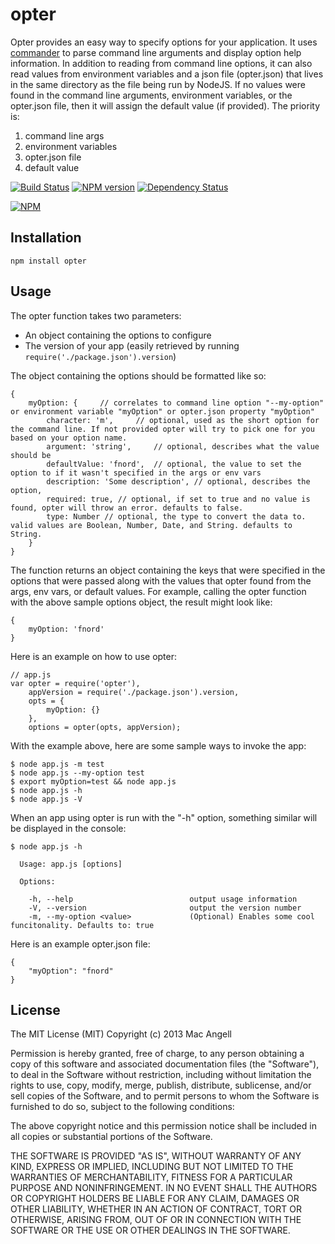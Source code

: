 # opter

Opter provides an easy way to specify options for your application. It uses [commander](https://github.com/visionmedia/commander.js) to parse command line arguments and display option help information. In addition to reading from command line options, it can also read values from environment variables and a json file (opter.json) that lives in the same directory as the file being run by NodeJS. If no values were found in the command line arguments, environment variables, or the opter.json file, then it will assign the default value (if provided). The priority is:

1. command line args
2. environment variables
3. opter.json file
4. default value

[![Build Status](https://secure.travis-ci.org/mac-/opter.png)](http://travis-ci.org/mac-/opter)
[![NPM version](https://badge.fury.io/js/opter.png)](http://badge.fury.io/js/opter)
[![Dependency Status](https://david-dm.org/mac-/opter.png)](https://david-dm.org/mac-/opter)

[![NPM](https://nodei.co/npm/opter.png?downloads=true&stars=true)](https://nodei.co/npm/opter/)

## Installation

	npm install opter

## Usage

The opter function takes two parameters:

* An object containing the options to configure
* The version of your app (easily retrieved by running ```require('./package.json').version```)

The object containing the options should be formatted like so:

	{
		myOption: {		// correlates to command line option "--my-option" or environment variable "myOption" or opter.json property "myOption"
			character: 'm',		// optional, used as the short option for the command line. If not provided opter will try to pick one for you based on your option name.
			argument: 'string',		// optional, describes what the value should be
			defaultValue: 'fnord',	// optional, the value to set the option to if it wasn't specified in the args or env vars
			description: 'Some description', // optional, describes the option,
			required: true, // optional, if set to true and no value is found, opter will throw an error. defaults to false.
			type: Number // optional, the type to convert the data to. valid values are Boolean, Number, Date, and String. defaults to String.
		}
	}

The function returns an object containing the keys that were specified in the options that were passed along with the values that opter found from the args, env vars, or default values. For example, calling the opter function with the above sample options object, the result might look like:

	{
		myOption: 'fnord'
	}

Here is an example on how to use opter:

	// app.js
	var opter = require('opter'),
		appVersion = require('./package.json').version,
		opts = {
			myOption: {}
		},
		options = opter(opts, appVersion);

With the example above, here are some sample ways to invoke the app:

	$ node app.js -m test
	$ node app.js --my-option test
	$ export myOption=test && node app.js
	$ node app.js -h
	$ node app.js -V

When an app using opter is run with the "-h" option, something similar will be displayed in the console:

```
$ node app.js -h

  Usage: app.js [options]

  Options:

    -h, --help                          output usage information
    -V, --version                       output the version number
    -m, --my-option <value>             (Optional) Enables some cool funcitonality. Defaults to: true
```

Here is an example opter.json file:

	{
		"myOption": "fnord"
	}

## License

The MIT License (MIT) Copyright (c) 2013 Mac Angell

Permission is hereby granted, free of charge, to any person obtaining a copy of this software and associated documentation files (the "Software"), to deal in the Software without restriction, including without limitation the rights to use, copy, modify, merge, publish, distribute, sublicense, and/or sell copies of the Software, and to permit persons to whom the Software is furnished to do so, subject to the following conditions:

The above copyright notice and this permission notice shall be included in all copies or substantial portions of the Software.

THE SOFTWARE IS PROVIDED "AS IS", WITHOUT WARRANTY OF ANY KIND, EXPRESS OR IMPLIED, INCLUDING BUT NOT LIMITED TO THE WARRANTIES OF MERCHANTABILITY, FITNESS FOR A PARTICULAR PURPOSE AND NONINFRINGEMENT. IN NO EVENT SHALL THE AUTHORS OR COPYRIGHT HOLDERS BE LIABLE FOR ANY CLAIM, DAMAGES OR OTHER LIABILITY, WHETHER IN AN ACTION OF CONTRACT, TORT OR OTHERWISE, ARISING FROM, OUT OF OR IN CONNECTION WITH THE SOFTWARE OR THE USE OR OTHER DEALINGS IN THE SOFTWARE.
